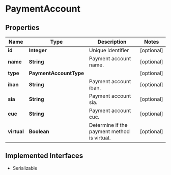 

# PaymentAccount



## Properties

| Name | Type | Description | Notes |
|------------ | ------------- | ------------- | -------------|
|**id** | **Integer** | Unique identifier |  [optional] |
|**name** | **String** | Payment account name. |  [optional] |
|**type** | **PaymentAccountType** |  |  [optional] |
|**iban** | **String** | Payment account iban. |  [optional] |
|**sia** | **String** | Payment account sia. |  [optional] |
|**cuc** | **String** | Payment account cuc. |  [optional] |
|**virtual** | **Boolean** | Determine if the payment method is virtual. |  [optional] |


## Implemented Interfaces

* Serializable


